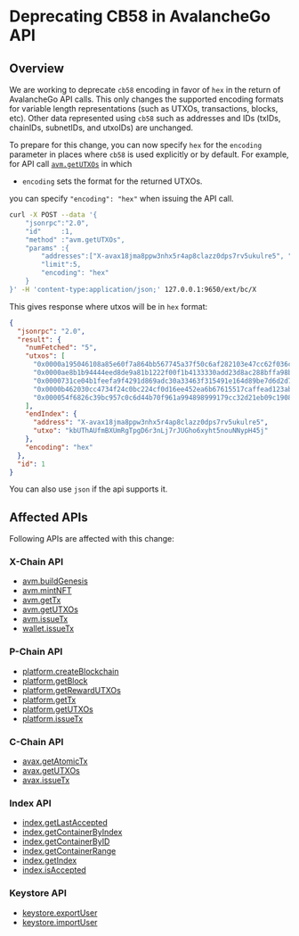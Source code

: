 # Deprecating CB58 in AvalancheGo API

## Overview

We are working to deprecate `cb58` encoding in favor of `hex` in the return of AvalancheGo API calls. This only changes the supported encoding formats for variable length representations (such as UTXOs, transactions, blocks, etc). Other data represented using `cb58` such as addresses and IDs (txIDs, chainIDs, subnetIDs, and utxoIDs) are unchanged.

To prepare for this change, you can now specify `hex` for the `encoding` parameter in places where `cb58` is used explicitly or by default. For example, for API call [`avm.getUTXOs`](./apis/x-chain.md#avmgetutxos) in which

- `encoding` sets the format for the returned UTXOs.

you can specify `"encoding": "hex"` when issuing the API call.

```sh
curl -X POST --data '{
    "jsonrpc":"2.0",
    "id"     :1,
    "method" :"avm.getUTXOs",
    "params" :{
        "addresses":["X-avax18jma8ppw3nhx5r4ap8clazz0dps7rv5ukulre5", "X-avax18jma8ppw3nhx5r4ap8clazz0dps7rv5ukulre5"],
        "limit":5,
        "encoding": "hex"
    }
}' -H 'content-type:application/json;' 127.0.0.1:9650/ext/bc/X
```

This gives response where utxos will be in `hex` format:

```json
{
  "jsonrpc": "2.0",
  "result": {
    "numFetched": "5",
    "utxos": [
      "0x0000a195046108a85e60f7a864bb567745a37f50c6af282103e47cc62f036cee404700000000345aa98e8a990f4101e2268fab4c4e1f731c8dfbcffa3a77978686e6390d624f000000070000000000000001000000000000000000000001000000018ba98dabaebcd83056799841cfbc567d8b10f216c1f01765",
      "0x0000ae8b1b94444eed8de9a81b1222f00f1b4133330add23d8ac288bffa98b85271100000000345aa98e8a990f4101e2268fab4c4e1f731c8dfbcffa3a77978686e6390d624f000000070000000000000001000000000000000000000001000000018ba98dabaebcd83056799841cfbc567d8b10f216473d042a",
      "0x0000731ce04b1feefa9f4291d869adc30a33463f315491e164d89be7d6d2d7890cfc00000000345aa98e8a990f4101e2268fab4c4e1f731c8dfbcffa3a77978686e6390d624f000000070000000000000001000000000000000000000001000000018ba98dabaebcd83056799841cfbc567d8b10f21600dd3047",
      "0x0000b462030cc4734f24c0bc224cf0d16ee452ea6b67615517caffead123ab4fbf1500000000345aa98e8a990f4101e2268fab4c4e1f731c8dfbcffa3a77978686e6390d624f000000070000000000000001000000000000000000000001000000018ba98dabaebcd83056799841cfbc567d8b10f216c71b387e",
      "0x000054f6826c39bc957c0c6d44b70f961a994898999179cc32d21eb09c1908d7167b00000000345aa98e8a990f4101e2268fab4c4e1f731c8dfbcffa3a77978686e6390d624f000000070000000000000001000000000000000000000001000000018ba98dabaebcd83056799841cfbc567d8b10f2166290e79d"
    ],
    "endIndex": {
      "address": "X-avax18jma8ppw3nhx5r4ap8clazz0dps7rv5ukulre5",
      "utxo": "kbUThAUfmBXUmRgTpgD6r3nLj7rJUGho6xyht5nouNNypH45j"
    },
    "encoding": "hex"
  },
  "id": 1
}
```

You can also use `json` if the api supports it.

## Affected APIs

Following APIs are affected with this change:

### X-Chain API

- [avm.buildGenesis](./apis/x-chain.md#avmbuildgenesis)
- [avm.mintNFT](./apis/x-chain.md#avmmintnft)
- [avm.getTx](./apis/x-chain.md#avmgettx)
- [avm.getUTXOs](./apis/x-chain.md#avmgetutxos)
- [avm.issueTx](./apis/x-chain.md#avmissuetx)
- [wallet.issueTx](./apis/x-chain.md#walletissuetx)

### P-Chain API

- [platform.createBlockchain](./apis/p-chain.md#platformcreateblockchain)
- [platform.getBlock](./apis/p-chain.md#platformgetblock)
- [platform.getRewardUTXOs](./apis/p-chain.md#platformgetrewardutxos)
- [platform.getTx](./apis/p-chain.md#platformgettx)
- [platform.getUTXOs](./apis/p-chain.md#platformgetutxos)
- [platform.issueTx](./apis/p-chain.md#platformissuetx)

### C-Chain API

- [avax.getAtomicTx](./apis/c-chain.md#avaxgetatomictx)
- [avax.getUTXOs](./apis/c-chain.md#avaxgetutxos)
- [avax.issueTx](./apis/c-chain.md#avaxissuetx)

### Index API

- [index.getLastAccepted](./apis/index-api.md#indexgetlastaccepted)
- [index.getContainerByIndex](./apis/index-api.md#indexgetcontainerbyindex)
- [index.getContainerByID](./apis/index-api.md#indexgetcontainerbyindex)
- [index.getContainerRange](./apis/index-api.md#indexgetcontainerrange)
- [index.getIndex](./apis/index-api.md#indexgetindex)
- [index.isAccepted](./apis/index-api.md#indexisaccepted)

### Keystore API

- [keystore.exportUser](./apis/keystore.md#keystoreexportuser)
- [keystore.importUser](./apis/keystore.md#keystoreimportuser)
